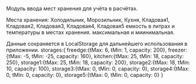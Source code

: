 Модуль ввода мест хранения для учёта в расчётах.

Места хранения:
Холодильник, Морозильник, Кухня, Кладовая1, Кладовая2, Кладовая3, Кладовая4, Кладовая5
емкость в литрах и температуры в местах хранения. максимальная и миинимальная.     

Данные сохраняется в LocalStorage для дальнейшего использования в приложении. 
storages:{ 
    freedge:{tMax: 6, tMin: 1, capacity: 200}, 
    freezer:{tMax: -5, tMin: -25, capacity: 160}, 
    kitchen:{tMax: 25, tMin: 18, capacity:  250}, 
    storage1:{tMax: 25, tMin: 18, capacity: 200}, 
    storage2:{tMax: 18, tMin: 10, capacity: 100}, 
    storage3:{tMax: 0, tMin: 0, capacity: 0},
    storage4:{tMax: 0, tMin: 0, capacity: 0},
    storage5:{tMax: 0, tMin: 0, capacity: 0}
}